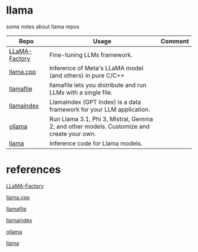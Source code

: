# llama
some notes about llama repos

|Repo|Usage|Comment|
|---|---|---|
|[LLaMA-Factory](./LLaMA-Factory)|Fine-tuning LLMs framework.||
|[llama.cpp]()|Inference of Meta's LLaMA model (and others) in pure C/C++||
|[llamafile](llamafile/README.md)|llamafile lets you distribute and run LLMs with a single file.||
|[llamaindex]()|LlamaIndex (GPT Index) is a data framework for your LLM application.||
|[ollama]()|Run Llama 3.1, Phi 3, Mistral, Gemma 2, and other models. Customize and create your own.||
|[llama]()|Inference code for Llama models.||

# references

[LLaMA-Factory](https://github.com/hiyouga/LLaMA-Factory)

[llama.cpp](https://github.com/ggerganov/llama.cpp)

[llamafile](https://github.com/Mozilla-Ocho/llamafile)

[llamaindex](https://github.com/run-llama/llama_index)

[ollama](https://ollama.com/)

[llama](https://github.com/meta-llama/llama)